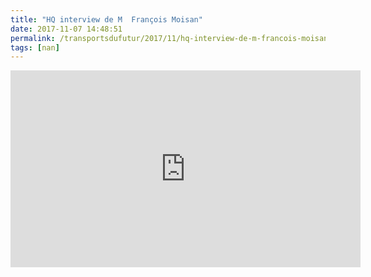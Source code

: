 ```yaml
---
title: "HQ interview de M  François Moisan"
date: 2017-11-07 14:48:51
permalink: /transportsdufutur/2017/11/hq-interview-de-m-francois-moisan.html
tags: [nan]
---
```


<iframe width="560" height="315" src="https://www.youtube.com/embed/Iz1im9a--3A" frameborder="0" allowfullscreen></iframe>
